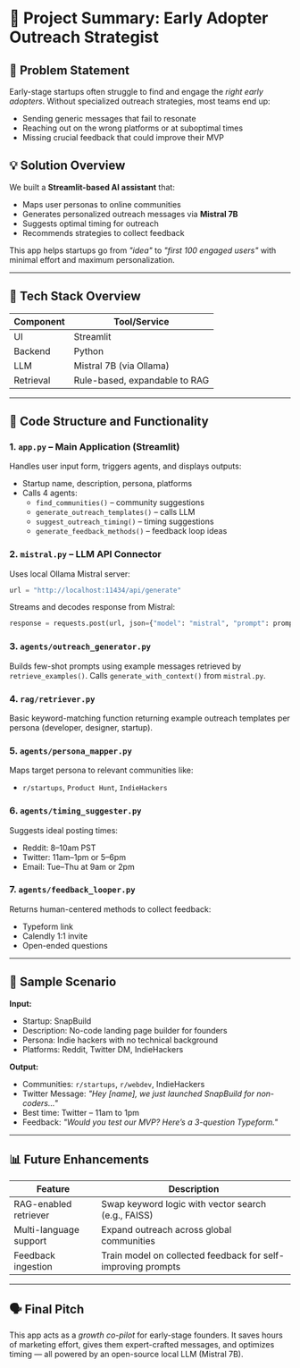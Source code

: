# 🚀 Project Summary: Early Adopter Outreach Strategist

## 🤩 Problem Statement

Early-stage startups often struggle to find and engage the *right early adopters*. Without specialized outreach strategies, most teams end up:

- Sending generic messages that fail to resonate
- Reaching out on the wrong platforms or at suboptimal times
- Missing crucial feedback that could improve their MVP

## 💡 Solution Overview

We built a **Streamlit-based AI assistant** that:

- Maps user personas to online communities
- Generates personalized outreach messages via **Mistral 7B**
- Suggests optimal timing for outreach
- Recommends strategies to collect feedback

This app helps startups go from *"idea"* to *"first 100 engaged users"* with minimal effort and maximum personalization.

---

## 🧰 Tech Stack Overview

| Component | Tool/Service                  |
| --------- | ----------------------------- |
| UI        | Streamlit                     |
| Backend   | Python                        |
| LLM       | Mistral 7B (via Ollama)       |
| Retrieval | Rule-based, expandable to RAG |

---

## 📃 Code Structure and Functionality

### 1. `app.py` – Main Application (Streamlit)

Handles user input form, triggers agents, and displays outputs:

- Startup name, description, persona, platforms
- Calls 4 agents:
  - `find_communities()` – community suggestions
  - `generate_outreach_templates()` – calls LLM
  - `suggest_outreach_timing()` – timing suggestions
  - `generate_feedback_methods()` – feedback loop ideas

### 2. `mistral.py` – LLM API Connector

Uses local Ollama Mistral server:

```python
url = "http://localhost:11434/api/generate"
```

Streams and decodes response from Mistral:

```python
response = requests.post(url, json={"model": "mistral", "prompt": prompt})
```

### 3. `agents/outreach_generator.py`

Builds few-shot prompts using example messages retrieved by `retrieve_examples()`. Calls `generate_with_context()` from `mistral.py`.

### 4. `rag/retriever.py`

Basic keyword-matching function returning example outreach templates per persona (developer, designer, startup).

### 5. `agents/persona_mapper.py`

Maps target persona to relevant communities like:

- `r/startups`, `Product Hunt`, `IndieHackers`

### 6. `agents/timing_suggester.py`

Suggests ideal posting times:

- Reddit: 8–10am PST
- Twitter: 11am–1pm or 5–6pm
- Email: Tue–Thu at 9am or 2pm

### 7. `agents/feedback_looper.py`

Returns human-centered methods to collect feedback:

- Typeform link
- Calendly 1:1 invite
- Open-ended questions

---

## 🎯 Sample Scenario

**Input:**

- Startup: SnapBuild
- Description: No-code landing page builder for founders
- Persona: Indie hackers with no technical background
- Platforms: Reddit, Twitter DM, IndieHackers

**Output:**

- Communities: `r/startups`, `r/webdev`, IndieHackers
- Twitter Message: *"Hey [name], we just launched SnapBuild for non-coders..."*
- Best time: Twitter – 11am to 1pm
- Feedback: *"Would you test our MVP? Here’s a 3-question Typeform."*

---

## 📊 Future Enhancements

| Feature                | Description                                                  |
| ---------------------- | ------------------------------------------------------------ |
| RAG-enabled retriever  | Swap keyword logic with vector search (e.g., FAISS)          |
| Multi-language support | Expand outreach across global communities                    |
| Feedback ingestion     | Train model on collected feedback for self-improving prompts |

---

## 🗣️ Final Pitch

This app acts as a *growth co-pilot* for early-stage founders. It saves hours of marketing effort, gives them expert-crafted messages, and optimizes timing — all powered by an open-source local LLM (Mistral 7B).

